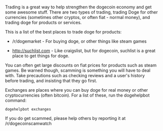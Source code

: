Trading is a great way to help strengthen the dogecoin economy and get some awesome stuff. There are two types of trading, trading Doge for other currencies (sometimes other cryptos, or often fiat - normal money), and trading doge for products or services.

This is a list of the best places to trade doge for products:

* /r/dogemarket - For buying doge, or other things like steam games

* http://suchlist.com - Like craigslist, but for dogecoin, suchlist is a great place to get things for doge.


You can often get large discounts on fiat prices for products such as steam games. Be warned though, scamming is something you will have to deal with. Take precautions such as checking reviews and a user's history before trading, and insisting that they go first.

Exchanges are places where you can buy doge for real money or other cryptocurrencies (often bitcoin). For a list of these, run the dogehelpbot command:

    dogehelpbot exchanges

If you do get scammed, please help others by reporting it at /r/dogecoinscamwatch